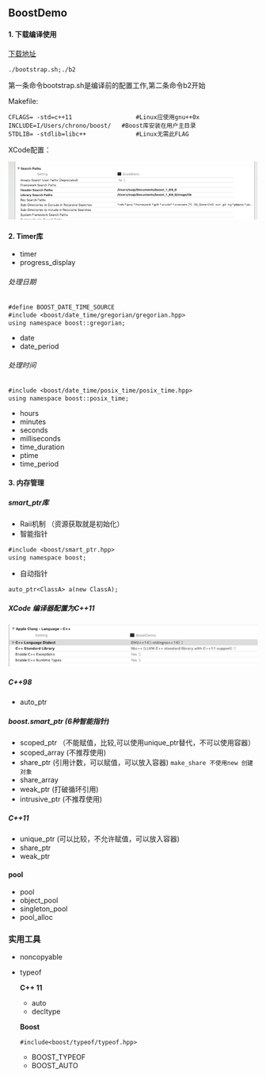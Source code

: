 ## BoostDemo
#### 1. 下载编译使用

 [下载地址](https://dl.bintray.com/boostorg/release/1.69.0/source/)
 
```
./bootstrap.sh;./b2
```
第一条命令bootstrap.sh是编译前的配置工作,第二条命令b2开始

Makefile:

```
CFLAGS= -std=c++11 					#Linux应使用gnu++0x
INCLUDE=I/Users/chrono/boost/ 	#Boost库安装在用户主目录
STDLIB= -stdlib=libc++  			#Linux无需此FLAG
```

XCode配置：

![](images/1.png)


#### 2. Timer库

+ timer
+ progress_display

###### 处理日期

```
#define BOOST_DATE_TIME_SOURCE
#include <boost/date_time/gregorian/gregorian.hpp>
using namespace boost::gregorian;

```
+ date
+ date_period

###### 处理时间

```
#include <boost/date_time/posix_time/posix_time.hpp>
using namespace boost::posix_time;
```
+ hours
+ minutes
+ seconds
+ milliseconds
+ time_duration
+ ptime
+ time_period

#### 3. 内存管理
##### smart_ptr库
+ Raii机制 （资源获取就是初始化）
+ 智能指针

```
#include <boost/smart_ptr.hpp>
using namespace boost;
```
+ 自动指针

```
auto_ptr<ClassA> a(new ClassA);
```

##### XCode 编译器配置为C++11

![](images/2.png)

##### C++98

+ auto_ptr 

##### boost.smart_ptr (6种智能指针)

+ scoped_ptr （不能赋值，比较,可以使用unique_ptr替代，不可以使用容器）
+ scoped_array (不推荐使用)
+ share_ptr (引用计数，可以赋值，可以放入容器) `make_share 不使用new 创建对象` 
+ share_array
+ weak_ptr (打破循环引用)
+ intrusive_ptr (不推荐使用)

##### C++11

+ unique_ptr (可以比较，不允许赋值，可以放入容器)
+ share_ptr
+ weak_ptr

#### pool

+ pool
+ object_pool
+ singleton_pool
+ pool_alloc

### 实用工具

+ noncopyable

+ typeof
	
	**C++ 11**
	- auto
	- decltype
	
	**Boost**
	
	```
	#include<boost/typeof/typeof.hpp>
	
	```
	
	- BOOST_TYPEOF
	- BOOST_AUTO








